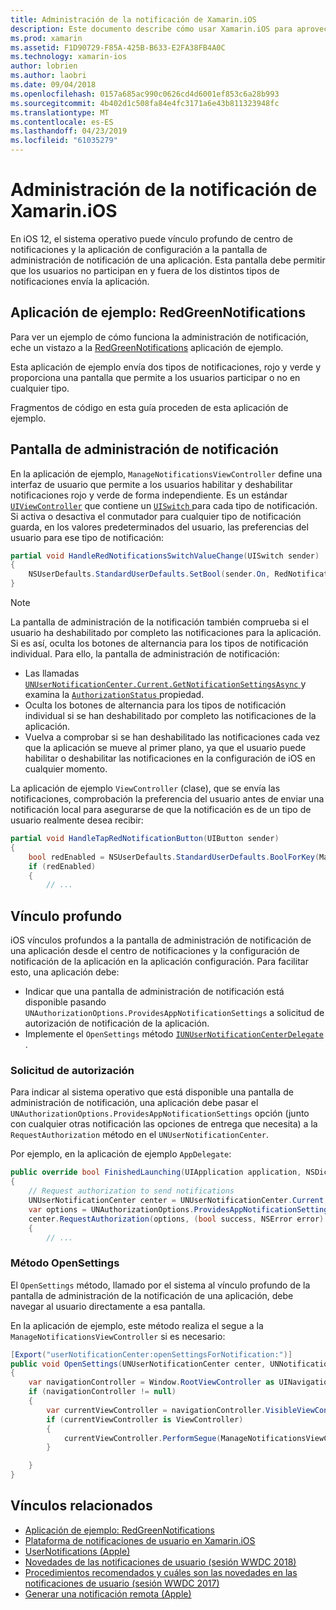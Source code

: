```yaml
---
title: Administración de la notificación de Xamarin.iOS
description: Este documento describe cómo usar Xamarin.iOS para aprovechar las nuevas características de administración de notificación introducida en iOS 12.
ms.prod: xamarin
ms.assetid: F1D90729-F85A-425B-B633-E2FA38FB4A0C
ms.technology: xamarin-ios
author: lobrien
ms.author: laobri
ms.date: 09/04/2018
ms.openlocfilehash: 0157a685ac990c0626cd4d6001ef853c6a28b993
ms.sourcegitcommit: 4b402d1c508fa84e4fc3171a6e43b811323948fc
ms.translationtype: MT
ms.contentlocale: es-ES
ms.lasthandoff: 04/23/2019
ms.locfileid: "61035279"
---
```

# <a name="notification-management-in-xamarinios"></a>Administración de la notificación de Xamarin.iOS

En iOS 12, el sistema operativo puede vínculo profundo de centro de notificaciones y la aplicación de configuración a la pantalla de administración de notificación de una aplicación. Esta pantalla debe permitir que los usuarios no participan en y fuera de los distintos tipos de notificaciones envía la aplicación.

## <a name="sample-app-redgreennotifications"></a>Aplicación de ejemplo: RedGreenNotifications

Para ver un ejemplo de cómo funciona la administración de notificación, eche un vistazo a la [RedGreenNotifications](https://developer.xamarin.com/samples/monotouch/iOS12/RedGreenNotifications) aplicación de ejemplo.

Esta aplicación de ejemplo envía dos tipos de notificaciones, rojo y verde y proporciona una pantalla que permite a los usuarios participar o no en cualquier tipo.

Fragmentos de código en esta guía proceden de esta aplicación de ejemplo.

## <a name="notification-management-screen"></a>Pantalla de administración de notificación

En la aplicación de ejemplo, `ManageNotificationsViewController` define una interfaz de usuario que permite a los usuarios habilitar y deshabilitar notificaciones rojo y verde de forma independiente. Es un estándar [`UIViewController`](xref:UIKit.UIViewController)
que contiene un [ `UISwitch` ](xref:UIKit.UISwitch) para cada tipo de notificación. Si activa o desactiva el conmutador para cualquier tipo de notificación guarda, en los valores predeterminados del usuario, las preferencias del usuario para ese tipo de notificación:

```csharp
partial void HandleRedNotificationsSwitchValueChange(UISwitch sender)
{
    NSUserDefaults.StandardUserDefaults.SetBool(sender.On, RedNotificationsEnabledKey);
}
```

> [!NOTE]
> La pantalla de administración de la notificación también comprueba si el usuario ha deshabilitado por completo las notificaciones para la aplicación. Si es así, oculta los botones de alternancia para los tipos de notificación individual. Para ello, la pantalla de administración de notificación:
>
> - Las llamadas [ `UNUserNotificationCenter.Current.GetNotificationSettingsAsync` ](xref:UserNotifications.UNUserNotificationCenter.GetNotificationSettingsAsync) y examina la [ `AuthorizationStatus` ](xref:UserNotifications.UNNotificationSettings.AuthorizationStatus) propiedad.
> - Oculta los botones de alternancia para los tipos de notificación individual si se han deshabilitado por completo las notificaciones de la aplicación.
> - Vuelva a comprobar si se han deshabilitado las notificaciones cada vez que la aplicación se mueve al primer plano, ya que el usuario puede habilitar o deshabilitar las notificaciones en la configuración de iOS en cualquier momento.

La aplicación de ejemplo `ViewController` (clase), que se envía las notificaciones, comprobación la preferencia del usuario antes de enviar una notificación local para asegurarse de que la notificación es de un tipo de usuario realmente desea recibir:

```csharp
partial void HandleTapRedNotificationButton(UIButton sender)
{
    bool redEnabled = NSUserDefaults.StandardUserDefaults.BoolForKey(ManageNotificationsViewController.RedNotificationsEnabledKey);
    if (redEnabled)
    {
        // ...
```

## <a name="deep-link"></a>Vínculo profundo

iOS vínculos profundos a la pantalla de administración de notificación de una aplicación desde el centro de notificaciones y la configuración de notificación de la aplicación en la aplicación configuración. Para facilitar esto, una aplicación debe:

- Indicar que una pantalla de administración de notificación está disponible pasando `UNAuthorizationOptions.ProvidesAppNotificationSettings` a solicitud de autorización de notificación de la aplicación.
- Implemente el `OpenSettings` método [ `IUNUserNotificationCenterDelegate` ](xref:UserNotifications.IUNUserNotificationCenterDelegate).

### <a name="authorization-request"></a>Solicitud de autorización

Para indicar al sistema operativo que está disponible una pantalla de administración de notificación, una aplicación debe pasar el `UNAuthorizationOptions.ProvidesAppNotificationSettings` opción (junto con cualquier otras notificación las opciones de entrega que necesita) a la `RequestAuthorization` método en el `UNUserNotificationCenter`.

Por ejemplo, en la aplicación de ejemplo `AppDelegate`:

```csharp
public override bool FinishedLaunching(UIApplication application, NSDictionary launchOptions)
{
    // Request authorization to send notifications
    UNUserNotificationCenter center = UNUserNotificationCenter.Current;
    var options = UNAuthorizationOptions.ProvidesAppNotificationSettings | UNAuthorizationOptions.Alert | UNAuthorizationOptions.Sound | UNAuthorizationOptions.Provisional;
    center.RequestAuthorization(options, (bool success, NSError error) =>
    {
        // ...
```

### <a name="opensettings-method"></a>Método OpenSettings

El `OpenSettings` método, llamado por el sistema al vínculo profundo de la pantalla de administración de la notificación de una aplicación, debe navegar al usuario directamente a esa pantalla.

En la aplicación de ejemplo, este método realiza el segue a la `ManageNotificationsViewController` si es necesario:

```csharp
[Export("userNotificationCenter:openSettingsForNotification:")]
public void OpenSettings(UNUserNotificationCenter center, UNNotification notification)
{
    var navigationController = Window.RootViewController as UINavigationController;
    if (navigationController != null)
    {
        var currentViewController = navigationController.VisibleViewController;
        if (currentViewController is ViewController)
        {
            currentViewController.PerformSegue(ManageNotificationsViewController.ShowManageNotificationsSegue, this);
        }

    }
}
```

## <a name="related-links"></a>Vínculos relacionados

- [Aplicación de ejemplo: RedGreenNotifications](https://developer.xamarin.com/samples/monotouch/iOS12/RedGreenNotifications)
- [Plataforma de notificaciones de usuario en Xamarin.iOS](~/ios/platform/user-notifications/index.md)
- [UserNotifications (Apple)](https://developer.apple.com/documentation/usernotifications?language=objc)
- [Novedades de las notificaciones de usuario (sesión WWDC 2018)](https://developer.apple.com/videos/play/wwdc2018/710/)
- [Procedimientos recomendados y cuáles son las novedades en las notificaciones de usuario (sesión WWDC 2017)](https://developer.apple.com/videos/play/wwdc2017/708/)
- [Generar una notificación remota (Apple)](https://developer.apple.com/documentation/usernotifications/setting_up_a_remote_notification_server/generating_a_remote_notification)
